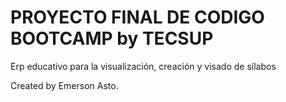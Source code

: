 # PROYECTO FINAL DE CODIGO BOOTCAMP by TECSUP
Erp educativo para la visualización, creación y visado de sílabos

Created by Emerson Asto. 